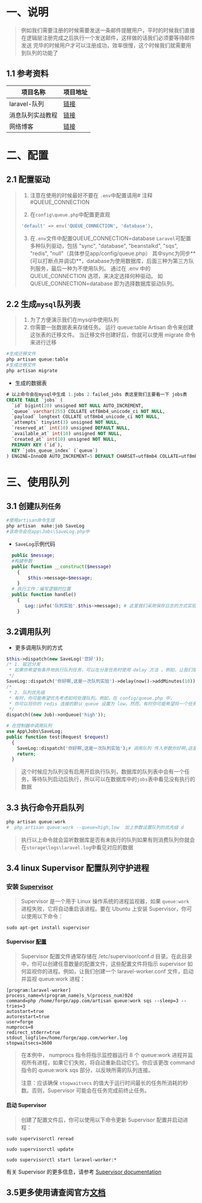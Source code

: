 # 一、说明

> 例如我们需要注册的时候需要发送一条邮件提醒用户，平时的时候我们直接
> 在逻辑层注册完成之后执行一个发送邮件，这样做的话我们必须要等待邮件发送
> 完毕的时候用户才可以注册成功，效率很慢，这个时候我们就需要用到队列的功能了

## 1.1 参考资料

| 项目名称         | 项目地址                                                     |
| ---------------- | ------------------------------------------------------------ |
| laravel-队列     | [链接](https://learnku.com/docs/laravel/8.x/queues/9398#introduction) |
| 消息队列实战教程 | [链接](https://laravelacademy.org/books/laravel-queue-action) |
| 网络博客         | [链接](https://www.lmonkey.com/t/OxLP7nVye)                  |

# 二、配置

## 2.1 配置驱动

>1. 注意在使用的时候最好不要在 `.env`中配置请用# 注释#QUEUE_CONNECTION 
>
>2. 在`config\queue.php`中配置更直观
>
>   ```php
>   'default' => env('QUEUE_CONNECTION', 'database'),
>   ```
>
>3. 在`.env`文件中配置QUEUE_CONNECTION=database
>     `Laravel`可配置多种队列驱动，包括 "sync", "database", "beanstalkd", "sqs", "redis", "null"（具体参见app/config/queue.php）
>     其中sync为同步**(可以打断点并调试)**，database为使用数据库，后面三种为第三方队列服务，最后一种为不使用队列。
>     通过在 .env 中的 QUEUE_CONNECTION 选项，来决定选择何种驱动。
>     如 QUEUE_CONNECTION=database 即为选择数据库驱动队列。

## 2.2 生成`mysql`队列表

> 1. 为了方便演示我们在mysql中使用队列
> 2. 你需要一张数据表来存储任务。
>    运行 queue:table Artisan 命令来创建这张表的迁移文件。
>    当迁移文件创建好后，你就可以使用 migrate 命令来进行迁移

```php
#生成迁移文件
php artisan queue:table
#生成迁移文件
php artisan migrate
```

- 生成的数据表

```sql
# 以上命令会在mysql中生成 1.jobs 2.failed_jobs 表这里我们主要看一下 jobs表
CREATE TABLE `jobs` (
  `id` bigint(20) unsigned NOT NULL AUTO_INCREMENT,
  `queue` varchar(255) COLLATE utf8mb4_unicode_ci NOT NULL,
  `payload` longtext COLLATE utf8mb4_unicode_ci NOT NULL,
  `attempts` tinyint(3) unsigned NOT NULL,
  `reserved_at` int(10) unsigned DEFAULT NULL,
  `available_at` int(10) unsigned NOT NULL,
  `created_at` int(10) unsigned NOT NULL,
  PRIMARY KEY (`id`),
  KEY `jobs_queue_index` (`queue`)
) ENGINE=InnoDB AUTO_INCREMENT=5 DEFAULT CHARSET=utf8mb4 COLLATE=utf8mb4_unicode_ci; 
```

# 三、使用队列

## 3.1  创建`队列任务`

```php
#使用artisan命令生成
php artisan  make:job SaveLog
#该命令会在app\Jobs\SaveLog.php中
```

- `SaveLog`示例代码

```php
  public $message;
  #构建参数
  public function __construct($message)
    {
        $this->message=$message;
    }
  # 执行工作：编写逻辑的位置
  public function handle()
    {
       Log::info('队列实验'.$this->message); # 这里我们采用保存日志的方式实验
    }  
```

## 3.2调用队列

- 更多调用队列的方式

```php
$this->dispatch(new SaveLog('您好')); 
/* 1. 延迟分发
 * 如果你希望有条件地执行队列任务，可以在分发任务时使用 delay 方法 。例如，让我们指定调度任务在 10 分钟后他被调度后才执行，在这之前它将是无效的：
 */
SaveLog::dispatch('你好啊,这是一次队列实验')->delay(now()->addMinutes(10));
/*
 * 2. 队列优先级
 * 有时，你可能希望优先考虑如何处理队列。例如，在 config/queue.php 中，
 * 你可以将你的 redis 连接的默认 queue 设置为 low。然而，有时你可能希望将一个任务推   到一个 high 优先级队列，就像这样:
 */
dispatch((new Job)->onQueue('high'));
```

```php
# 在控制器中调用队列
use App\Jobs\SaveLog;  
public function test(Request $request)
  {
    SaveLog::dispatch('你好啊,这是一次队列实验');# 调用队列 传入参数你好啊,这是一次队列实验
    return;
  }
```

> 这个时候应为队列没有启用开启执行队列，数据库的队列表中会有一个任务，等待队列启动后执行，所以可以在数据库中的`jobs`表中看见没有执行的数据

## 3.3 执行命令开启队列

```php
php artisan queue:work
#  php artisan queue:work --queue=high,low  加上参数设置队列的优先级 d
```

> 执行以上命令就会监听数据库是否有未执行的队列如果有则消费队列你就会在`storage\logs\laravel.log`中看见对应的数据

## 3.4  linux Supervisor 配置队列守护进程

### 安装 [Supervisor](https://learnku.com/docs/laravel/8.x/queues/9398#38f783)

> Supervisor 是一个用于 Linux 操作系统的进程监视器，如果 `queue:work` 进程失败，它将自动重启该进程。要在 Ubuntu 上安装 Supervisor，你可以使用以下命令：

```shell
sudo apt-get install supervisor
```

#### Supervisor [配置](https://learnku.com/docs/laravel/8.x/queues/9398#e45763)

>Supervisor 配置文件通常存储在 /etc/supervisor/conf.d 目录。在此目录中，你可以创建任意数量的配置文件，这些配置文件将指示 supervisor 如何监视你的进程。例如，让我们创建一个 laravel-worker.conf 文件，启动并监视 queue:work 进程：

```shell
[program:laravel-worker]
process_name=%(program_name)s_%(process_num)02d
command=php /home/forge/app.com/artisan queue:work sqs --sleep=3 --tries=3
autostart=true
autorestart=true
user=forge
numprocs=8
redirect_stderr=true
stdout_logfile=/home/forge/app.com/worker.log
stopwaitsecs=3600
```

  >在本例中， numprocs 指令将指示监控器运行 8 个 queue:work 进程并监视所有进程，如果它们失败，将自动重新启动它们。你应该更改 command 指令的 queue:work sqs 部分，以反映所需的队列连接。
  >
  >注意：应该确保 `stopwaitsecs` 的值大于运行时间最长的任务所消耗的秒数。否则，Supervisor 可能会在任务完成前终止任务。

#### 启动 Supervisor

>创建了配置文件后，你可以使用以下命令更新 Supervisor 配置并启动进程：

```shell
sudo supervisorctl reread

sudo supervisorctl update

sudo supervisorctl start laravel-worker:*
```

有关 Supervisor 的更多信息，请参考 [Supervisor documentation](http://supervisord.org/index.html)

## 3.5更多使用请查阅官方[文档](https://learnku.com/docs/laravel/8.x/queues/9398#e43937)

